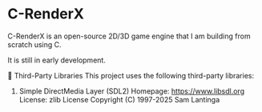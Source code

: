 # C-RenderX
 C-RenderX is an open-source 2D/3D game engine that I am building from scratch using C.

 It is still in early development.


🧩 Third-Party Libraries
This project uses the following third-party libraries:

1. Simple DirectMedia Layer (SDL2)
Homepage: https://www.libsdl.org
License: zlib License
Copyright (C) 1997-2025 Sam Lantinga
